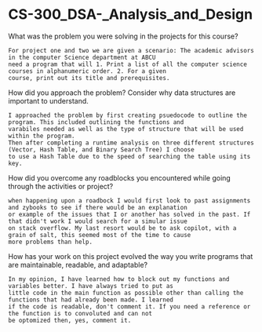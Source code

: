 # CS-300_DSA-_Analysis_and_Design

What was the problem you were solving in the projects for this course?

    For project one and two we are given a scenario: The academic advisors in the computer Science department at ABCU
    need a program that will 1. Print a list of all the computer science courses in alphanumeric order. 2. For a given 
    course, print out its title and prerequisites.

How did you approach the problem? Consider why data structures are important to understand.

    I approached the problem by first creating psuedocode to outline the program. This included outlining the functions and 
    varabiles needed as well as the type of structure that will be used within the program. 
    Then after completing a runtime analysis on three different structures (Vector, Hash Table, and Binary Search Tree) I choose
    to use a Hash Table due to the speed of searching the table using its key.
  
How did you overcome any roadblocks you encountered while going through the activities or project?

    when happening upon a roadbock I would first look to past assignments and zybooks to see if there would be an explanation
    or example of the issues that I or another has solved in the past. If that didn't work I would search for a simular issue 
    on stack overflow. My last resort would be to ask copilot, with a grain of salt, this seemed most of the time to cause 
    more problems than help.

How has your work on this project evolved the way you write programs that are maintainable, readable, and adaptable?

    In my opinion, I have learned how to block out my functions and variables better. I have always tried to put as
    little code in the main function as possible other than calling the functions that had already been made. I learned
    if the code is readable, don't comment it. If you need a reference or the function is to convoluted and can not
    be optomized then, yes, comment it.
    
